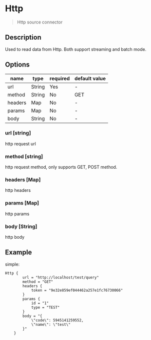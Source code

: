 # Http

> Http source connector

## Description

Used to read data from Http. Both support streaming and batch mode.

##  Options

| name | type   | required | default value |
| --- |--------| --- | --- |
| url | String | Yes | - |
| method | String | No | GET |
| headers | Map    | No | - |
| params | Map | No | - |
| body | String | No | - |

### url [string]
http request url

### method [string]

http request method, only supports GET, POST method.

### headers [Map]

http headers

### params [Map]

http params

### body [String]

http body

## Example

simple:

```hocon
Http {
        url = "http://localhost/test/query"
        method = "GET"
        headers {
            token = "9e32e859ef044462a257e1fc76730066"
        }
        params {
            id = "1"
            type = "TEST"
        }
        body = "{
            \"code\": 5945141259552,
            \"name\": \"test\"
        }"
    }
```

